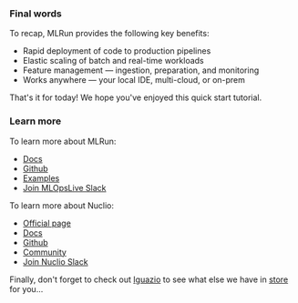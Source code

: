 ### Final words

To recap, MLRun provides the following key benefits:

- Rapid deployment of code to production pipelines
- Elastic scaling of batch and real-time workloads
- Feature management — ingestion, preparation, and monitoring
- Works anywhere — your local IDE, multi-cloud, or on-prem

That's it for today!
We hope you've enjoyed this quick start tutorial.

### Learn more

To learn more about MLRun:

- [Docs](https://docs.mlrun.org/en/latest)
- [Github](https://github.com/mlrun/mlrun#general-concept-and-motivation)
- [Examples](https://docs.mlrun.org/en/latest/examples.html)
- [Join MLOpsLive Slack](https://go.iguazio.com/mlopslive/joincommunity)

To learn more about Nuclio:

- [Official page](https://nuclio.io/)
- [Docs](https://nuclio.io/docs/latest/introduction/)
- [Github](https://github.com/nuclio/nuclio#nuclio---serverless-for-real-time-events-and-data-processing)
- [Community](https://nuclio.io/#!/community)
- [Join Nuclio Slack](https://lit-oasis-83353.herokuapp.com/)

Finally, don't forget to check out [Iguazio](https://www.iguazio.com/) to see what else we have
in [store](https://www.iguazio.com/feature-store/) for you...
